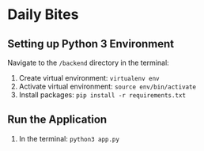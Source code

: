 # Daily Bites

## Setting up Python 3 Environment

Navigate to the `/backend` directory in the terminal:  

1. Create virtual environment: `virtualenv env`
2. Activate virtual environment: `source env/bin/activate`
3. Install packages: `pip install -r requirements.txt`

## Run the Application

1. In the terminal: `python3 app.py`
